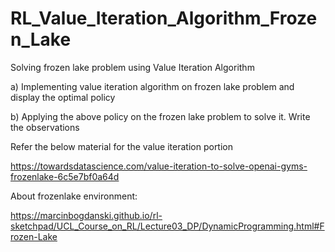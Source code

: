 # RL_Value_Iteration_Algorithm_Frozen_Lake
Solving frozen lake problem using Value Iteration Algorithm

a) Implementing value iteration algorithm on frozen lake problem and display the optimal policy

b) Applying the above policy on the frozen lake problem to solve it. Write the observations

Refer the below material for the value iteration portion 

https://towardsdatascience.com/value-iteration-to-solve-openai-gyms-frozenlake-6c5e7bf0a64d

About frozenlake environment:

https://marcinbogdanski.github.io/rl-sketchpad/UCL_Course_on_RL/Lecture03_DP/DynamicProgramming.html#Frozen-Lake
